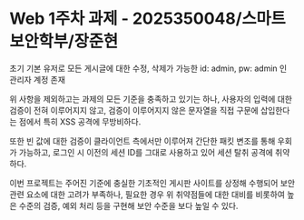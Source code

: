# Web 1주차 과제 - 2025350048/스마트보안학부/장준현

초기 기본 유저로 모든 게시글에 대한 수정, 삭제가 가능한 id: admin, pw: admin 인 관리자 계정 존재

위 사항을 제외하고는 과제의 모든 기준을 충족하고 있기는 하나, 사용자의 입력에 대한 검증이 전혀 이루어지지 않고,
검증이 이루어지지 않은 문자열을 직접 구문에 삽입한다는 점에서 특히 XSS 공격에 무방비하다.

또한 빈 값에 대한 검증이 클라이언트 측에서만 이루어져 간단한 패킷 변조를 통해 우회가 가능하고,
로그인 시 이전의 세션 ID를 그대로 사용하고 있어 세션 탈취 공격에 취약하다.

이번 프로젝트는 주어진 기준에 충실한 기초적인 게시판 사이트를 상정해 수행되어 보안 관련 요소에 대한 고려가 부족하나,
필요한 경우 위 취약점들에 대한 대비를 비롯하여 높은 수준의 검증, 예외 처리 등을 구현해 보안 수준을 보다 높일 수 있다.
